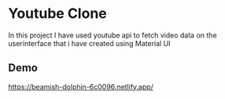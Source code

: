 
# Youtube Clone

In this project I have used youtube api to fetch video data on the userinterface that i have created using Material UI

## Demo

https://beamish-dolphin-6c0096.netlify.app/

